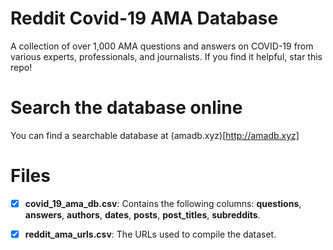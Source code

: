 # Reddit Covid-19 AMA Database

A collection of over 1,000 AMA questions and answers on COVID-19 from various experts, professionals, and journalists. If you find it helpful, star this repo!

# Search the database online

You can find a searchable database at (amadb.xyz)[http://amadb.xyz]

# Files

- [x] **covid_19_ama_db.csv**: Contains the following columns: **questions**, **answers**, **authors**, **dates**, **posts**, **post_titles**, **subreddits**.

- [x] **reddit_ama_urls.csv**: The URLs used to compile the dataset.

